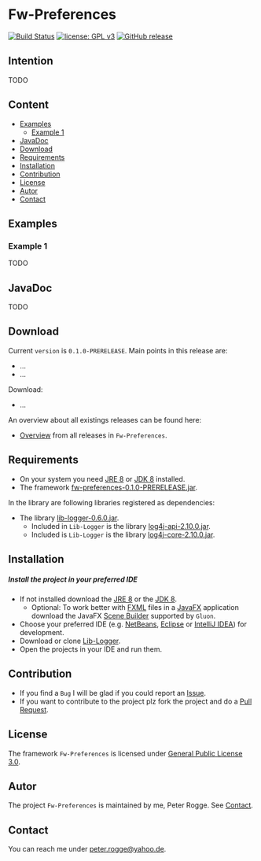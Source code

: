 Fw-Preferences
===

[![Build Status](https://travis-ci.org/Naoghuman/fw-preferences.svg?branch=master)](https://travis-ci.org/Naoghuman/fw-preferences)
[![license: GPL v3](https://img.shields.io/badge/License-GPL%20v3-blue.svg)](https://www.gnu.org/licenses/gpl-3.0)
[![GitHub release](https://img.shields.io/github/release/Naoghuman/fw-preferences.svg)](https://GitHub.com/Naoghuman/fw-preferences/releases/)



Intention
---

TODO



Content
---

* [Examples](#Examples)
    - [Example 1](#Example1)
* [JavaDoc](#JavaDoc)
* [Download](#Download)
* [Requirements](#Requirements)
* [Installation](#Installation)
* [Contribution](#Contribution)
* [License](#License)
* [Autor](#Autor)
* [Contact](#Contact)



Examples<a name="Examples" />
---

### Example 1<a name="Example1" />

TODO



JavaDoc<a name="JavaDoc" />
---

TODO



Download<a name="Download" />
---

Current `version` is `0.1.0-PRERELEASE`. Main points in this release are:
* ...
* ...

Download:
* ...

An overview about all existings releases can be found here:
* [Overview] from all releases in `Fw-Preferences`.



Requirements<a name="Requirements" />
---

* On your system you need [JRE 8] or [JDK 8] installed.
* The framework [fw-preferences-0.1.0-PRERELEASE.jar](#Installation).

In the library are following libraries registered as dependencies:
* The library [lib-logger-0.6.0.jar](#Installation).
  * Included in `Lib-Logger` is the library [log4j-api-2.10.0.jar].
  * Included is `Lib-Logger` is the library [log4j-core-2.10.0.jar].



Installation<a name="Installation" />
---

##### Install the project in your preferred IDE

* If not installed download the [JRE 8] or the [JDK 8].
    - Optional: To work better with [FXML] files in a [JavaFX] application 
      download the JavaFX [Scene Builder] supported by `Gluon`.
* Choose your preferred IDE (e.g. [NetBeans], [Eclipse] or [IntelliJ IDEA]) for development.
* Download or clone [Lib-Logger].
* Open the projects in your IDE and run them.



Contribution<a name="Contribution" />
---

* If you find a `Bug` I will be glad if you could report an [Issue].
* If you want to contribute to the project plz fork the project and do a [Pull Request].



License<a name="License" />
---

The framework `Fw-Preferences` is licensed under [General Public License 3.0].



Autor<a name="Autor" />
---

The project `Fw-Preferences` is maintained by me, Peter Rogge. See [Contact](#Contact).



Contact<a name="Contact" />
---

You can reach me under <peter.rogge@yahoo.de>.



[//]: # (Images)



[//]: # (Links)
[Eclipse]:https://www.eclipse.org/
[FXML]:http://docs.oracle.com/javafx/2/fxml_get_started/jfxpub-fxml_get_started.htm
[General Public License 3.0]:http://www.gnu.org/licenses/gpl-3.0.en.html
[IntelliJ IDEA]:http://www.jetbrains.com/idea/
[Issue]:https://github.com/Naoghuman/fw-preferences/issues
[JavaDoc]:http://www.oracle.com/technetwork/java/javase/documentation/index-jsp-135444.html
[JavaDoc Lib-I18N v0.6.1]:http://naoghuman.github.io/lib-i18n/apidocs
[JavaFX]:http://docs.oracle.com/javase/8/javase-clienttechnologies.htm
[JDK 8]:http://www.oracle.com/technetwork/java/javase/downloads/jdk8-downloads-2133151.html
[JRE 8]:http://www.oracle.com/technetwork/java/javase/downloads/jre8-downloads-2133155.html
[Lib-Logger]:https://github.com/Naoghuman/lib-logger
[Locale]:https://docs.oracle.com/javase/8/docs/api/java/util/Locale.html
[log4j-api-2.10.0.jar]:https://logging.apache.org/log4j/2.0/log4j-web/dependencies.html
[log4j-core-2.10.0.jar]:https://logging.apache.org/log4j/2.0/log4j-web/dependencies.html
[Maven]:http://maven.apache.org/
[NetBeans]:https://netbeans.org/
[Overview]:https://github.com/Naoghuman/fw-preferences/releases
[Pull Request]:https://help.github.com/articles/using-pull-requests
[Scene Builder]:https://gluonhq.com/products/scene-builder/

